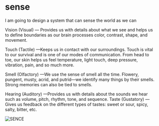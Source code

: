 # sense

I am going to design a system that can sense the world as we can


Vision (Visual) — Provides us with details about what we see and helps us to define boundaries as our brain processes color, contrast, shape, and movement.

Touch (Tactile) —Keeps us in contact with our surroundings. Touch is vital to our survival and is one of our modes of communication. From head to toe, our skin helps us feel temperature, light touch, deep pressure, vibration, pain, and so much more.

Smell (Olfactory) —We use the sense of smell all the time. Flowery, pungent, musty, acrid, and putrid—we identify many things by their smells. Strong memories can also be tied to smells.

Hearing (Auditory) —Provides us with details about the sounds we hear such as volume, pitch, rhythm, tone, and sequence.
Taste (Gustatory) —Gives us feedback on the different types of tastes: sweet or sour, spicy, salty, bitter, etc.


![SENCE](http://cursodeneuroventas.com/wp-content/uploads/2016/05/sentidos-neuroventas.png)
